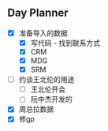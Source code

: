## Day Planner
- [x] 准备导入的数据
	- [x] 写代码 - 找到联系方式
	- [x] CRM
	- [x] MDG
	- [x] SRM

- [ ] 约谈王北伦的用途
	- [ ] 王北伦开会
	- [ ] 阮中杰开发的

- [x] 周总拉数据
- [x] 修gp
